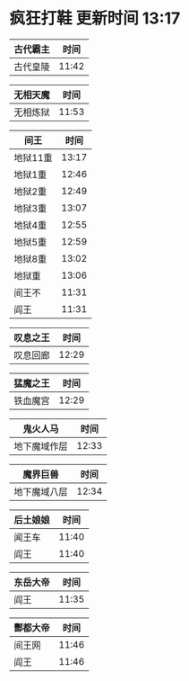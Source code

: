 # 疯狂打鞋 更新时间 13:17

| 古代霸主   | 时间    |
|--------|-------|
| 古代皇陵 | 11:42 |

| 无相天魔   | 时间    |
|--------|-------|
| 无相炼狱 | 11:53 |

| 间王   | 时间    |
|--------|-------|
| 地狱11重 | 13:17 |
| 地狱1重 | 12:46 |
| 地狱2重 | 12:49 |
| 地狱3重 | 13:07 |
| 地狱4重 | 12:55 |
| 地狱5重 | 12:59 |
| 地狱8重 | 13:02 |
| 地狱重 | 13:06 |
| 间王不 | 11:31 |
| 阎王 | 11:31 |

| 叹息之王   | 时间    |
|--------|-------|
| 叹息回廊 | 12:29 |

| 猛魔之王   | 时间    |
|--------|-------|
| 铁血魔宫 | 12:29 |

| 鬼火人马   | 时间    |
|--------|-------|
| 地下魔域作层 | 12:33 |

| 魔界巨兽   | 时间    |
|--------|-------|
| 地下魔域八层 | 12:34 |

| 后土娘娘   | 时间    |
|--------|-------|
| 闻王车 | 11:40 |
| 阎王 | 11:40 |

| 东岳大帝   | 时间    |
|--------|-------|
| 阎王 | 11:35 |

| 酆都大帝   | 时间    |
|--------|-------|
| 间王网 | 11:46 |
| 阎王 | 11:46 |